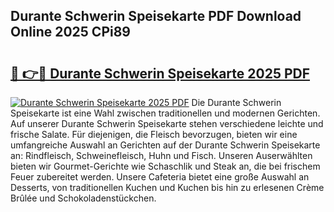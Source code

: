 ## Durante Schwerin Speisekarte PDF Download Online 2025 CPi89

# <h2><a href="http://gcao06.nevu.top/?p=Durante+Schwerin+Speisekarte">🔗 👉🔴 Durante Schwerin Speisekarte 2025 PDF</a></h2>

[![Durante Schwerin Speisekarte 2025 PDF](https://i.imgur.com/dBaPXMq.png)](http://gcao06.nevu.top/?p=Durante+Schwerin+Speisekarte)
Die Durante Schwerin Speisekarte ist eine Wahl zwischen traditionellen und modernen Gerichten. Auf unserer Durante Schwerin Speisekarte stehen verschiedene leichte und frische Salate. Für diejenigen, die Fleisch bevorzugen, bieten wir eine umfangreiche Auswahl an Gerichten auf der Durante Schwerin Speisekarte an: Rindfleisch, Schweinefleisch, Huhn und Fisch. Unseren Auserwählten bieten wir Gourmet-Gerichte wie Schaschlik und Steak an, die bei frischem Feuer zubereitet werden. Unsere Cafeteria bietet eine große Auswahl an Desserts, von traditionellen Kuchen und Kuchen bis hin zu erlesenen Crème Brûlée und Schokoladenstückchen.
